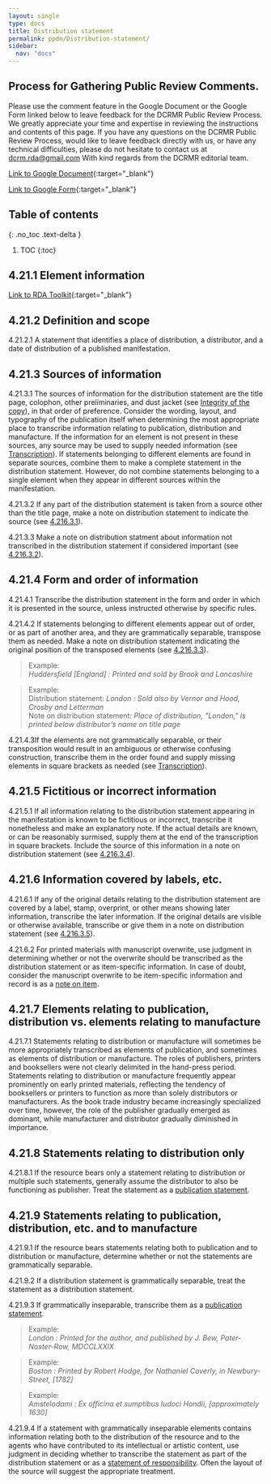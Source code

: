 ```yaml
---
layout: single
type: docs
title: Distribution statement
permalink: ppdm/Distribution-statement/
sidebar:
  nav: "docs"
---
```


## Process for Gathering Public Review Comments.
Please use the comment feature in the Google Document or the Google Form linked below to leave feedback for the DCRMR Public Review Process.  We greatly appreciate your time and expertise in reviewing the instructions and contents of this page.  If you have any questions on the DCRMR Public Review Process, would like to leave feedback directly with us, or have any technical difficulties, please do not hesitate to contact us at dcrm.rda@gmail.com  With kind regards from the DCRMR editorial team.

[Link to Google Document](https://docs.google.com/document/d/1MpWcDiPt6nzLFiu2f6akUylBmYunHO0d61nr48RvxQU/edit){:target="_blank"}

[Link to Google Form](https://docs.google.com/forms/d/e/1FAIpQLSdNtJkbY1mngdTcvCoB7zZcpaIuuKHvlbyiidP-QunDy14VcQ/viewform){:target="_blank"}

## Table of contents
{: .no_toc .text-delta }

1. TOC
{:toc}

## 4.21.1 Element information

[Link to RDA Toolkit](https://beta.rdatoolkit.org/Content/Index?externalId=en-US_ala-2112f6fd-1796-3e26-b0ae-d0eb776977e2){:target="_blank"}

## 4.21.2 Definition and scope

<a name="4.21.2.1">4.21.2.1</a> A statement that identifies a place of distribution, a distributor, and a date of distribution of a published manifestation.

## 4.21.3 Sources of information

<a name="4.21.3.1">4.21.3.1</a> The sources of information for the distribution statement are the title page, colophon, other preliminaries, and dust jacket (see [Integrity of the copy](/DCRMR/introduction/Integrity-of-the-copy/)), in that order of preference. Consider the wording, layout, and typography of the publication itself when determining the most appropriate place to transcribe information relating to publication, distribution and manufacture. If the information for an element is not present in these sources, any source may be used to supply needed information (see [Transcription](/DCRMR/general-rules/Transcription/)). If statements belonging to different elements are found in separate sources, combine them to make a complete statement in the distribution statement. However, do not combine statements belonging to a single element when they appear in different sources within the manifestation.

<a name="4.21.3.2">4.21.3.2</a>  If any part of the distribution statement is taken from a source other than the title page, make a note on distribution statement to indicate the source (see [4.216.3.1](/DCRMR/ppdm/Note-on-distribution-statement/#4.216.3.1)). 

<a name="4.21.3.3">4.21.3.3</a>  Make a note on distribution statment about information not transcribed in the distribution statement if considered important (see [4.216.3.2](/DCRMR/ppdm/Note-on-distribution-statement/#4.216.3.2)). 

## 4.21.4 Form and order of information

<a name="4.21.4.1">4.21.4.1</a> Transcribe the distribution statement in the form and order in which it is presented in the source, unless instructed otherwise by specific rules.

<a name="4.21.4.2">4.21.4.2</a> If statements belonging to different elements appear out of order, or as part of another area, and they are grammatically separable, transpose them as needed. Make a note on distribution statement indicating the original position of the transposed elements (see [4.216.3.3](/DCRMR/ppdm/Note-on-distribution-statement/#4.216.3.3)).

>Example:  
><CITE>Huddersfield [England] : Printed and sold by Brook and Lancashire</CITE>

>Example:  
>Distribution statement: <CITE>London : Sold also by Vernor and Hood, Crosby and Letterman</CITE>  
>Note on distribution statement: <CITE>Place of distribution, "London," is printed below distributor’s name on title page</CITE>

<a name="4.21.4.3">4.21.4.3</a>If the elements are not grammatically separable, or their transposition would result in an ambiguous or otherwise confusing construction, transcribe them in the order found and supply missing elements in square brackets as needed (see [Transcription](/DCRMR/general-rules/Transcription/)).

## 4.21.5 Fictitious or incorrect information

<a name="4.21.5.1">4.21.5.1</a> If all information relating to the distribution statement appearing in the manifestation is known to be fictitious or incorrect, transcribe it nonetheless and make an explanatory note.  If the actual details are known, or can be reasonably surmised, supply them at the end of the transcription in square brackets.  Include the source of this information in a note on distribution statement (see [4.216.3.4](/DCRMR/ppdm/Note-on-distribution-statement/#4.216.3.4)).

## 4.21.6 Information covered by labels, etc.

<a name="4.21.6.1">4.21.6.1</a> If any of the original details relating to the distribution statement are covered by a label, stamp, overprint, or other means showing later information, transcribe the later information. If the original details are visible or otherwise available, transcribe or give them in a note on distribution statement (see [4.216.3.5](/DCRMR/ppdm/Note-on-distribution-statement/#4.216.3.5)).

<a name="4.21.6.2">4.21.6.2</a>  For printed materials with manuscript overwrite, use judgment in determining whether or not the overwrite should be transcribed as the distribution statement or as item-specific information. In case of doubt, consider the manuscript overwrite to be item-specific information and record is as a [note on item](/DCRMR/notes-on-items/Note-on-item/).

## 4.21.7 Elements relating to publication, distribution vs. elements relating to manufacture

<a name="4.21.7.1">4.21.7.1</a>  Statements relating to distribution or manufacture will sometimes be more appropriately transcribed as elements of publication, and sometimes as elements of distribution or manufacture. The roles of publishers, printers and booksellers were not clearly delimited in the hand-press period. Statements relating to distribution or manufacture frequently appear prominently on early printed materials, reflecting the tendency of booksellers or printers to function as more than solely distributors or manufacturers. As the book trade industry became increasingly specialized over time, however, the role of the publisher gradually emerged as dominant, while manufacturer and distributor gradually diminished in importance.

## 4.21.8 Statements relating to distribution only

<a name="4.21.8.1">4.21.8.1</a> If the resource bears only a statement relating to distribution or multiple such statements, generally assume the distributor to also be functioning as publisher. Treat the statement as a [publication statement](/DCRMR/ppdm/Publication-statement/). 

## 4.21.9 Statements relating to publication, distribution, etc. and to manufacture

<a name="4.21.9.1">4.21.9.1</a> If the resource bears statements relating both to publication and to distribution or manufacture, determine whether or not the statements are grammatically separable. 

<a name="4.21.9.2">4.21.9.2</a> If a distribution statement is grammatically separable, treat the statement as a distribution statement. 

<a name="4.21.9.3">4.21.9.3</a>  If grammatically inseparable, transcribe them as a [publication statement](/DCRMR/ppdm/Publication-statement/). 

>Example:  
><CITE>London : Printed for the author, and published by J. Bew, Pater-Noster-Row, MDCCLXXIX</CITE>

>Example:  
><CITE>Boston : Printed by Robert Hodge, for Nathaniel Coverly, in Newbury-Street, [1782]</CITE>

>Example:  
><CITE>Amstelodami : Ex officina et sumptibus Iudoci Hondii, [approximately 1630]</CITE>

<a name="4.21.9.4">4.21.9.4</a> If a statement with grammatically inseparable elements contains information relating both to the distribution of the resource and to the agents who have contributed to its intellectual or artistic content, use judgment in deciding whether to transcribe the statement as part of the distribution statement or as a [statement of responsibility](/DCRMR/sor/Statement-of-responsibility/). Often the layout of the source will suggest the appropriate treatment.